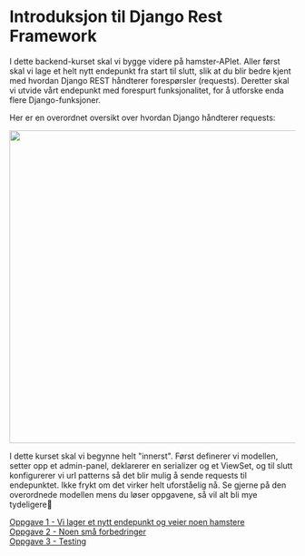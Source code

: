 # Introduksjon til Django Rest Framework

I dette backend-kurset skal vi bygge videre på hamster-APIet. Aller først skal vi lage et helt nytt endepunkt fra start til 
slutt, slik at du blir bedre kjent med hvordan Django REST håndterer forespørsler (requests). Deretter skal vi utvide
vårt endepunkt med forespurt funksjonalitet, for å utforske enda flere Django-funksjoner.

Her er en overordnet oversikt over hvordan Django håndterer requests:

<img src="https://user-images.githubusercontent.com/55885044/153235914-e22476ca-ba7b-4b0e-979a-fe3516bc3a71.png" width="550px"/>

I dette kurset skal vi begynne helt "innerst". Først definerer vi modellen, setter opp et admin-panel, deklarerer en serializer og et ViewSet, og til slutt konfigurerer vi url patterns så det blir mulig å sende requests til endepunktet. Ikke frykt om det virker helt uforståelig nå. Se gjerne på den overordnede modellen mens du løser oppgavene, så vil alt bli mye tydeligere🙂

[Oppgave 1 - Vi lager et nytt endepunkt og veier noen hamstere](./Oppgave%201) <br/>
[Oppgave 2 - Noen små forbedringer](./Oppgave%202) <br/>
[Oppgave 3 - Testing](./Oppgave%203)
